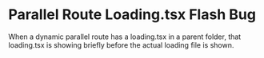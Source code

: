 # Parallel Route Loading.tsx Flash Bug

When a dynamic parallel route has a loading.tsx in a parent folder, that loading.tsx is showing briefly before the actual loading file is shown.